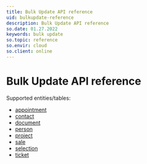 ```yaml
---
title: Bulk Update API reference
uid: bulkupdate-reference
description: Bulk Update API reference
so.date: 01.27.2022
keywords: bulk update
so.topic: reference
so.envir: cloud
so.client: online
---
```


# Bulk Update API reference

Supported entities/tables:

* [appointment][3]
* [contact][4]
* [document][5]
* [person][6]
* [project][7]
* [sale][8]
* [selection][9]
* [ticket][1]

<!-- Referenced links -->
[1]: ticket-table.md
[3]: appointment-table.md
[4]: contact-table.md
[5]: document-table.md
[6]: person-table.md
[7]: project-table.md
[8]: sale-table.md
[9]: selection-table.md
